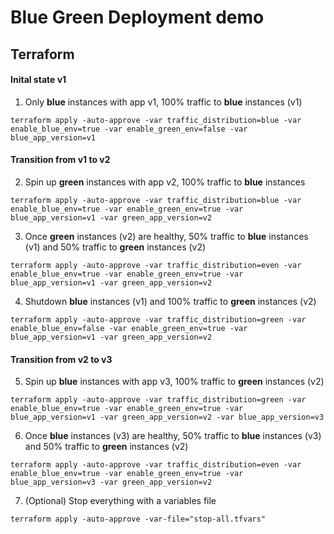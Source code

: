 # Blue Green Deployment demo

## Terraform

#### Inital state v1

1. Only **blue** instances with app v1, 100% traffic to **blue** instances (v1)

```shell
terraform apply -auto-approve -var traffic_distribution=blue -var enable_blue_env=true -var enable_green_env=false -var blue_app_version=v1
```

#### Transition from v1 to v2

2. Spin up **green** instances with app v2, 100% traffic to **blue** instances

```shell
terraform apply -auto-approve -var traffic_distribution=blue -var enable_blue_env=true -var enable_green_env=true -var blue_app_version=v1 -var green_app_version=v2
```

3. Once **green** instances (v2) are healthy, 50% traffic to **blue** instances (v1) and 50% traffic to **green** instances (v2)

```shell
terraform apply -auto-approve -var traffic_distribution=even -var enable_blue_env=true -var enable_green_env=true -var blue_app_version=v1 -var green_app_version=v2
```

4. Shutdown **blue** instances (v1) and 100% traffic to **green** instances (v2)

```shell
terraform apply -auto-approve -var traffic_distribution=green -var enable_blue_env=false -var enable_green_env=true -var blue_app_version=v1 -var green_app_version=v2
```

#### Transition from v2 to v3

5. Spin up **blue** instances with app v3, 100% traffic to **green** instances (v2)

```shell
terraform apply -auto-approve -var traffic_distribution=green -var enable_blue_env=true -var enable_green_env=true -var blue_app_version=v1 -var green_app_version=v2 -var blue_app_version=v3
```

6. Once **blue** instances (v3) are healthy, 50% traffic to **blue** instances (v3) and 50% traffic to **green** instances (v2)

```shell
terraform apply -auto-approve -var traffic_distribution=even -var enable_blue_env=true -var enable_green_env=true -var blue_app_version=v3 -var green_app_version=v2
```

7. (Optional) Stop everything with a variables file

```shell
terraform apply -auto-approve -var-file="stop-all.tfvars"
```
